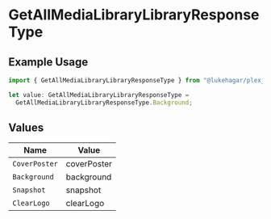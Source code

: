 # GetAllMediaLibraryLibraryResponseType

## Example Usage

```typescript
import { GetAllMediaLibraryLibraryResponseType } from "@lukehagar/plexjs/sdk/models/operations";

let value: GetAllMediaLibraryLibraryResponseType =
  GetAllMediaLibraryLibraryResponseType.Background;
```

## Values

| Name          | Value         |
| ------------- | ------------- |
| `CoverPoster` | coverPoster   |
| `Background`  | background    |
| `Snapshot`    | snapshot      |
| `ClearLogo`   | clearLogo     |